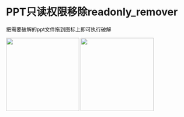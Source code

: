
# PPT只读权限移除readonly_remover

把需要破解的ppt文件拖到图标上即可执行破解


<img src="https://user-images.githubusercontent.com/14139311/113962262-e962a700-9859-11eb-9c90-9667e01b089a.jpg" width="200">
<img src="https://user-images.githubusercontent.com/14139311/113962277-f089b500-9859-11eb-8fb3-a4244f4955b9.jpg" width="200">
